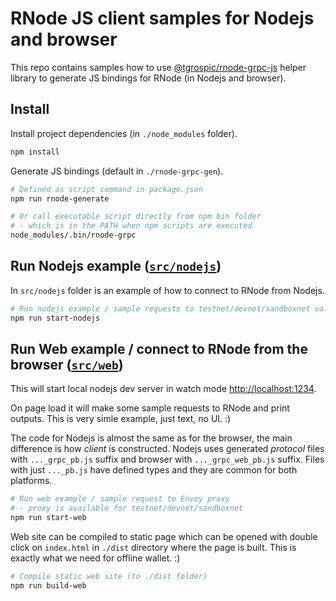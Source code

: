 # RNode JS client samples for Nodejs and browser

This repo contains samples how to use [@tgrospic/rnode-grpc-js](https://www.npmjs.com/package/@tgrospic/rnode-grpc-js) helper library to generate JS bindings for RNode (in Nodejs and browser).

## Install

Install project dependencies (in `./node_modules` folder).

```sh
npm install
```
Generate JS bindings (default in `./rnode-grpc-gen`).

```sh
# Defined as script command in package.json
npm run rnode-generate

# Or call executable script directly from npm bin folder
# - which is in the PATH when npm scripts are executed
node_modules/.bin/rnode-grpc
```
## Run **Nodejs example** ([`src/nodejs`](src/nodejs))

In `src/nodejs` folder is an example of how to connect to RNode from Nodejs.

```sh
# Run nodejs example / sample requests to testnet/devnet/sandboxnet validator
npm run start-nodejs
```
## Run **Web example** / connect to RNode from the browser ([`src/web`](src/web))

This will start local nodejs dev server in watch mode [http://localhost:1234](http://localhost:1234).

On page load it will make some sample requests to RNode and print outputs. This is very simle example, just text, no UI. :)

 The code for Nodejs is almost the same as for the browser, the main difference is how _client_ is constructed. Nodejs uses generated _protocol_ files with `..._grpc_pb.js` suffix and browser with `..._grpc_web_pb.js` suffix. Files with just `..._pb.js` have defined types and they are common for both platforms.

```sh
# Run web example / sample request to Envoy proxy
# - proxy is available for testnet/devnet/sandboxnet
npm run start-web
```
Web site can be compiled to static page which can be opened with double click on `index.html` in `./dist` directory where the page is built. This is exactly what we need for offline wallet. :)

```sh
# Compile static web site (to ./dist folder)
npm run build-web
```
